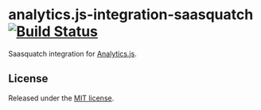 # analytics.js-integration-saasquatch [![Build Status][ci-badge]][ci-link]

Saasquatch integration for [Analytics.js][].

## License

Released under the [MIT license](License.md).


[Analytics.js]: https://segment.com/docs/libraries/analytics.js/
[ci-link]: https://circleci.com/gh/segment-integrations/analytics.js-integration-saasquatch
[ci-badge]: https://circleci.com/gh/segment-integrations/analytics.js-integration-saasquatch.svg?style=svg

